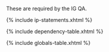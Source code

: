 These are required by the IG QA.

{% include ip-statements.xhtml %}

{% include dependency-table.xhtml %}

{% include globals-table.xhtml %}